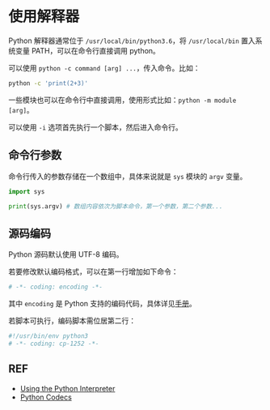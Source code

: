 # 使用解释器

Python 解释器通常位于 `/usr/local/bin/python3.6`，将 `/usr/local/bin` 置入系统变量 PATH，可以在命令行直接调用 python。

可以使用 `python -c command [arg] ...`，传入命令。比如：

```bash
python -c 'print(2+3)'
```

一些模块也可以在命令行中直接调用，使用形式比如：`python -m module [arg]`。

可以使用 `-i` 选项首先执行一个脚本，然后进入命令行。

## 命令行参数

命令行传入的参数存储在一个数组中，具体来说就是 `sys` 模块的 `argv` 变量。

```py
import sys

print(sys.argv) # 数组内容依次为脚本命令，第一个参数，第二个参数...
```

## 源码编码

Python 源码默认使用 UTF-8 编码。

若要修改默认编码格式，可以在第一行增加如下命令：

```py
# -*- coding: encoding -*-
```

其中 `encoding` 是 Python 支持的编码代码，具体详见[手册][codecs]。

若脚本可执行，编码脚本需位居第二行：

```py
#!/usr/bin/env python3
# -*- coding: cp-1252 -*-
```

## REF

- [Using the Python Interpreter][doc]
- [Python Codecs][codecs]

[doc]: https://docs.python.org/3.6/tutorial/interpreter.html
[codecs]: https://docs.python.org/3.6/library/codecs.html#module-codecs